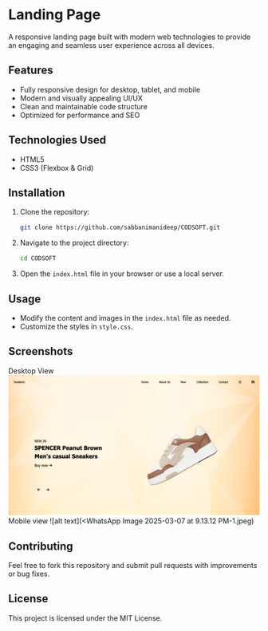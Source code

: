 # Landing Page

A responsive landing page built with modern web technologies to provide an engaging and seamless user experience across all devices.

## Features
- Fully responsive design for desktop, tablet, and mobile
- Modern and visually appealing UI/UX
- Clean and maintainable code structure
- Optimized for performance and SEO

## Technologies Used
- HTML5
- CSS3 (Flexbox & Grid)

## Installation
1. Clone the repository:
   ```sh
   git clone https://github.com/sabbanimanideep/CODSOFT.git
   ```
2. Navigate to the project directory:
   ```sh
   cd CODSOFT
   ```
3. Open the `index.html` file in your browser or use a local server.

## Usage
- Modify the content and images in the `index.html` file as needed.
- Customize the styles in `style.css`.

## Screenshots
Desktop View
![alt text](desktopview.png)
Mobile view
![alt text](<WhatsApp Image 2025-03-07 at 9.13.12 PM-1.jpeg)

## Contributing
Feel free to fork this repository and submit pull requests with improvements or bug fixes.

## License
This project is licensed under the MIT License.

